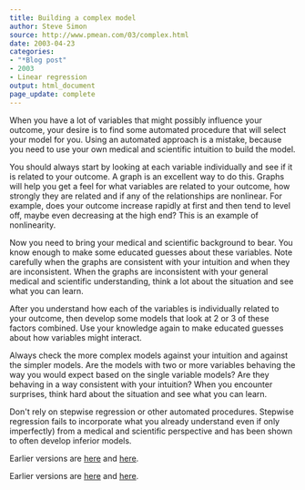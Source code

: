 ```yaml
---
title: Building a complex model
author: Steve Simon
source: http://www.pmean.com/03/complex.html
date: 2003-04-23
categories:
- "*Blog post"
- 2003
- Linear regression 
output: html_document
page_update: complete
---
```


When you have a lot of variables that might possibly influence your outcome, your desire is to find some automated procedure that will select your model for you. Using an automated approach is a mistake, because you need to use your own medical and scientific intuition to build the model.

You should always start by looking at each variable individually and see if it is related to your outcome. A graph is an excellent way to do this. Graphs will help you get a feel for what variables are related to your outcome, how strongly they are related and if any of the relationships are nonlinear. For example, does your outcome increase rapidly at first and then tend to level off, maybe even decreasing at the high end? This is an example of nonlinearity.

Now you need to bring your medical and scientific background to bear. You know enough to make some educated guesses about these variables. Note carefully when the graphs are consistent with your intuition and when they are inconsistent. When the graphs are inconsistent with your general medical and scientific understanding, think a lot about the situation and see what you can learn.

After you understand how each of the variables is individually related to your outcome, then develop some models that look at 2 or 3 of these factors combined. Use your knowledge again to make educated guesses about how variables might interact.

Always check the more complex models against your intuition and against the simpler models. Are the models with two or more variables behaving the way you would expect based on the single variable models? Are they behaving in a way consistent with your intuition? When you encounter surprises, think hard about the situation and see what you can learn.

Don't rely on stepwise regression or other automated procedures. Stepwise regression fails to incorporate what you already understand even if only imperfectly) from a medical and scientific perspective and has been shown to often develop inferior models.

Earlier versions are [here][sim1] and [here][sim2].

Earlier versions are [here][sim1] and [here][sim2].

[sim1]: http://www.pmean.com/03/complex.html
[sim2]: http://new.pmean.com/building-complex-models/

